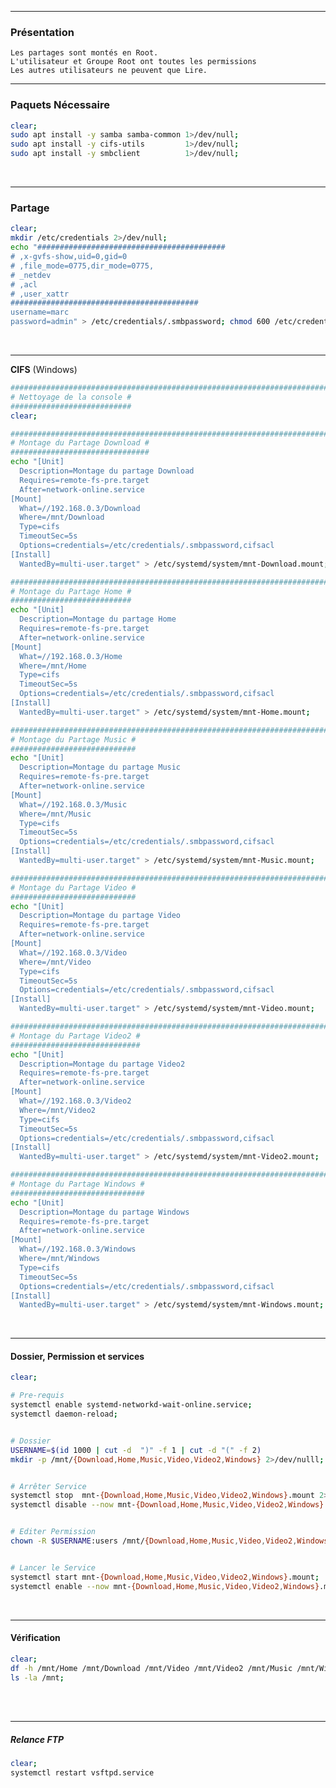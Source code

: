 ----------------------------------------------------------------------------------------------------------------------------------
### Présentation
```
Les partages sont montés en Root.
L'utilisateur et Groupe Root ont toutes les permissions
Les autres utilisateurs ne peuvent que Lire.
```

----------------------------------------------------------------------------------------------------------------------------------
### Paquets Nécessaire
```bash
clear;
sudo apt install -y samba samba-common 1>/dev/null;
sudo apt install -y cifs-utils         1>/dev/null;
sudo apt install -y smbclient          1>/dev/null;
```
<br />

----------------------------------------------------------------------------------------------------------------------------------
### Partage
```bash
clear;
mkdir /etc/credentials 2>/dev/null;
echo "##########################################
# ,x-gvfs-show,uid=0,gid=0
# ,file_mode=0775,dir_mode=0775,
# _netdev
# ,acl
# ,user_xattr
##########################################
username=marc
password=admin" > /etc/credentials/.smbpassword; chmod 600 /etc/credentials/.smbpassword;
```
<br />

----------------------------------------------------------------------------------------------------------------------------------
**CIFS** (Windows)
```bash
#####################################################################################################
# Nettoyage de la console #
###########################
clear;

#####################################################################################################
# Montage du Partage Download #
###############################
echo "[Unit]
  Description=Montage du partage Download
  Requires=remote-fs-pre.target
  After=network-online.service
[Mount]
  What=//192.168.0.3/Download
  Where=/mnt/Download
  Type=cifs
  TimeoutSec=5s
  Options=credentials=/etc/credentials/.smbpassword,cifsacl
[Install]
  WantedBy=multi-user.target" > /etc/systemd/system/mnt-Download.mount;

#####################################################################################################
# Montage du Partage Home #
###########################
echo "[Unit]
  Description=Montage du partage Home
  Requires=remote-fs-pre.target
  After=network-online.service
[Mount]
  What=//192.168.0.3/Home
  Where=/mnt/Home
  Type=cifs
  TimeoutSec=5s
  Options=credentials=/etc/credentials/.smbpassword,cifsacl
[Install]
  WantedBy=multi-user.target" > /etc/systemd/system/mnt-Home.mount;

#####################################################################################################
# Montage du Partage Music #
############################
echo "[Unit]
  Description=Montage du partage Music
  Requires=remote-fs-pre.target
  After=network-online.service
[Mount]
  What=//192.168.0.3/Music
  Where=/mnt/Music
  Type=cifs
  TimeoutSec=5s
  Options=credentials=/etc/credentials/.smbpassword,cifsacl
[Install]
  WantedBy=multi-user.target" > /etc/systemd/system/mnt-Music.mount;

#####################################################################################################
# Montage du Partage Video #
############################
echo "[Unit]
  Description=Montage du partage Video
  Requires=remote-fs-pre.target
  After=network-online.service
[Mount]
  What=//192.168.0.3/Video
  Where=/mnt/Video
  Type=cifs
  TimeoutSec=5s
  Options=credentials=/etc/credentials/.smbpassword,cifsacl
[Install]
  WantedBy=multi-user.target" > /etc/systemd/system/mnt-Video.mount;

#####################################################################################################
# Montage du Partage Video2 #
#############################
echo "[Unit]
  Description=Montage du partage Video2
  Requires=remote-fs-pre.target
  After=network-online.service
[Mount]
  What=//192.168.0.3/Video2
  Where=/mnt/Video2
  Type=cifs
  TimeoutSec=5s
  Options=credentials=/etc/credentials/.smbpassword,cifsacl
[Install]
  WantedBy=multi-user.target" > /etc/systemd/system/mnt-Video2.mount;

#####################################################################################################
# Montage du Partage Windows #
##############################
echo "[Unit]
  Description=Montage du partage Windows
  Requires=remote-fs-pre.target
  After=network-online.service
[Mount]
  What=//192.168.0.3/Windows
  Where=/mnt/Windows
  Type=cifs
  TimeoutSec=5s
  Options=credentials=/etc/credentials/.smbpassword,cifsacl
[Install]
  WantedBy=multi-user.target" > /etc/systemd/system/mnt-Windows.mount;
```
<br />

----------------------------------------------------------------------------------------------------------------------------------
#### Dossier, Permission et services
```bash
clear;

# Pre-requis
systemctl enable systemd-networkd-wait-online.service;
systemctl daemon-reload;


# Dossier
USERNAME=$(id 1000 | cut -d  ")" -f 1 | cut -d "(" -f 2)
mkdir -p /mnt/{Download,Home,Music,Video,Video2,Windows} 2>/dev/nulll;


# Arrêter Service
systemctl stop  mnt-{Download,Home,Music,Video,Video2,Windows}.mount 2>/dev/null;
systemctl disable --now mnt-{Download,Home,Music,Video,Video2,Windows}.mount 2>/dev/null;


# Editer Permission
chown -R $USERNAME:users /mnt/{Download,Home,Music,Video,Video2,Windows};


# Lancer le Service
systemctl start mnt-{Download,Home,Music,Video,Video2,Windows}.mount;
systemctl enable --now mnt-{Download,Home,Music,Video,Video2,Windows}.mount 2>/dev/null;
```
<br />

----------------------------------------------------------------------------------------------------------------------------------
#### Vérification
```bash
clear;
df -h /mnt/Home /mnt/Download /mnt/Video /mnt/Video2 /mnt/Music /mnt/Windows;
ls -la /mnt;
```
<br />
<br />

----------------------------------------------------------------------------------------------------------------------------------
##### Relance FTP
```bash
clear;
systemctl restart vsftpd.service
```
